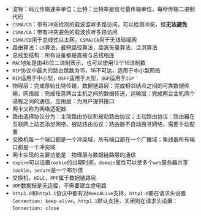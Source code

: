* 波特：码元传输速率单位；比特：比特率是信号量传输单位，每秒传输二进制代码
* `CSMA/CD`：带有冲突检测的载波监听多路访问，可以检测冲突，但**无法避免**
* `CSMA/CA`：带有冲突避免的载波侦听多路访问
* `CSMA/CD`用于总线式以太网，`CSMA/CA`用于无线局域网
* 路由算法：`LS`算法，最短路径算法，距离矢量算法，泛洪算法
* 总线型结构：所有设备都是直接与总线相连
* `MAC`地址是由48位二进制表示，也可以使用12个16进制数
* `RIP`协议中最大的路由跳数为15，16不可达，适用于中小型网络
* `RIP`适用于中小型，`OSPF`适用于大型，`BGP`适用于`ISP`
* 物理层：完成原始比特传输，数据链路层：完成相邻结点之间的可靠数据传输，网络层：完成任意两台主机之间的数据传送，运输层：完成两台主机两个进程之间的通信，应用层：为用户提供接口
* 网卡又称为网络适配器
* 路由选择协议分为：主动路由协议和被动路由协议；主动路由协议：路由器在互联网上动态添加网络，被动路由协议：路由器不自动搜寻网络，需要手动配置
* 交换机每一个端口都是一个冲突域，所有端口都在一个广播域；集线器所有端口都是一个冲突域
* 网卡实现的主要功能是：物理层与数据链路层的通信
* `expire`可以设置`cookie`的过期时间，`domain`属性可以使多个`web`服务器共享`cookie`，`secure`是一个布尔值
* 交换机，`HDLC`，`PPP`属于数据链路层
* `UDP`数据报是无连接，不需要建立虚电路
* `http1.0`和`http1.1`协议中都有对`KeepALive`支持，`http1.0`要在请求头设置`Connection: keep-alive`，`http1.1`默认支持，关闭则在请求头设置：`Connection: close`

